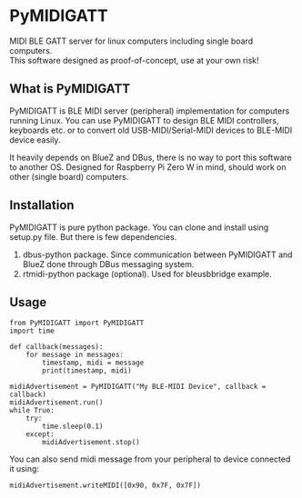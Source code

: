 # PyMIDIGATT

MIDI BLE GATT server for linux computers including single board computers.  
This software designed as proof-of-concept, use at your own risk!  

## What is PyMIDIGATT

PyMIDIGATT is BLE MIDI server (peripheral) implementation for computers running Linux. 
You can use PyMIDIGATT to design BLE MIDI controllers, keyboards etc. 
or to convert old USB-MIDI/Serial-MIDI devices to BLE-MIDI device easily.  

It heavily depends on BlueZ and DBus, there is no way to port this software to another OS. 
Designed for Raspberry Pi Zero W in mind, should work on other (single board) computers. 

## Installation

PyMIDIGATT is pure python package. You can clone and install using setup.py file.
But there is few dependencies.  

1. dbus-python package. Since communication between PyMIDIGATT and BlueZ done through DBus messaging system.  
2. rtmidi-python package (optional). Used for bleusbbridge example.  

## Usage

    from PyMIDIGATT import PyMIDIGATT
    import time
    
    def callback(messages):
        for message in messages:
            timestamp, midi = message
            print(timestamp, midi)
    
    midiAdvertisement = PyMIDIGATT("My BLE-MIDI Device", callback = callback)
    midiAdvertisement.run()
    while True:
        try:
            time.sleep(0.1)
        except:
            midiAdvertisement.stop()

You can also send midi message from your peripheral to device connected it using:

    midiAdvertisement.writeMIDI([0x90, 0x7F, 0x7F])
  